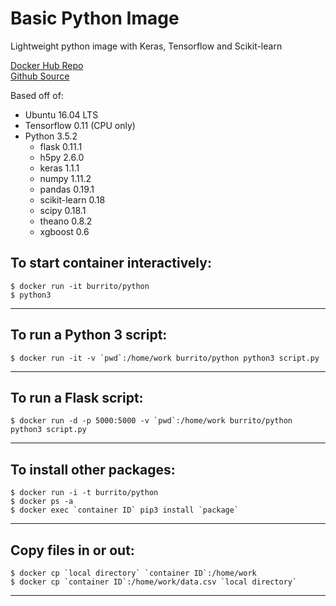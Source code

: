 Basic Python Image
=====
Lightweight python image with Keras, Tensorflow and Scikit-learn  

[Docker Hub Repo](https://hub.docker.com/r/burrito/python/)  
[Github Source](https://github.com/ajay-d/docker-python)

Based off of:
* Ubuntu 16.04 LTS
* Tensorflow 0.11 (CPU only)
* Python 3.5.2
   * flask 0.11.1
   * h5py 2.6.0
   * keras 1.1.1
   * numpy 1.11.2
   * pandas 0.19.1
   * scikit-learn 0.18
   * scipy 0.18.1
   * theano 0.8.2
   * xgboost 0.6

To start container interactively:
-----
```
$ docker run -it burrito/python
$ python3
```
---
To run a Python 3 script:
-----
```
$ docker run -it -v `pwd`:/home/work burrito/python python3 script.py
```
---
To run a Flask script:
-----
```
$ docker run -d -p 5000:5000 -v `pwd`:/home/work burrito/python python3 script.py
```
---
To install other packages:
-----
```
$ docker run -i -t burrito/python
$ docker ps -a
$ docker exec `container ID` pip3 install `package`
```
---
Copy files in or out:
-----
```
$ docker cp `local directory` `container ID`:/home/work
$ docker cp `container ID`:/home/work/data.csv `local directory`
```
---